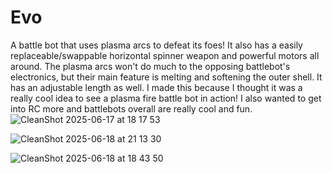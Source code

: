 # Evo
A battle bot that uses plasma arcs to defeat its foes! It also has a easily replaceable/swappable horizontal spinner weapon and powerful motors all around. The plasma arcs won't do much to the opposing battlebot's electronics, but their main feature is melting and softening the outer shell. It has an adjustable length as well. I made this because I thought it was a really cool idea to see a plasma fire battle bot in action! I also wanted to get into RC more and battlebots overall are really cool and fun.
![CleanShot 2025-06-17 at 18 17 53](https://github.com/user-attachments/assets/e1543173-70b8-4c01-b300-3185b037aa9f)

![CleanShot 2025-06-18 at 21 13 30](https://github.com/user-attachments/assets/f8f434c1-bfc7-4c4a-9946-2d19e8bd1fc2)




![CleanShot 2025-06-18 at 18 43 50](https://github.com/user-attachments/assets/9aa320ae-7653-4afe-9592-bb7de2799051)

